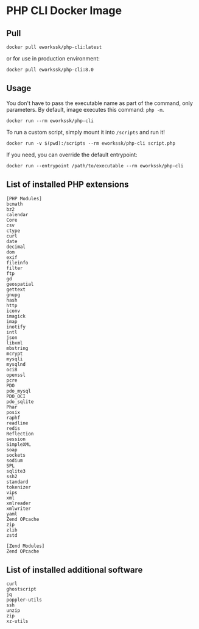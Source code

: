 # PHP CLI Docker Image

## Pull
```
docker pull eworkssk/php-cli:latest
```
or for use in production environment:
```
docker pull eworkssk/php-cli:8.0
```

## Usage
You don't have to pass the executable name as part of the command, only parameters.
By default, image executes this command: `php -m`.
```
docker run --rm eworkssk/php-cli
```
To run a custom script, simply mount it into `/scripts` and run it!
```
docker run -v $(pwd):/scripts --rm eworkssk/php-cli script.php
```
If you need, you can override the default entrypoint:
```
docker run --entrypoint /path/to/executable --rm eworkssk/php-cli
```

## List of installed PHP extensions
```
[PHP Modules]
bcmath
bz2
calendar
Core
csv
ctype
curl
date
decimal
dom
exif
fileinfo
filter
ftp
gd
geospatial
gettext
gnupg
hash
http
iconv
imagick
imap
inotify
intl
json
libxml
mbstring
mcrypt
mysqli
mysqlnd
oci8
openssl
pcre
PDO
pdo_mysql
PDO_OCI
pdo_sqlite
Phar
posix
raphf
readline
redis
Reflection
session
SimpleXML
soap
sockets
sodium
SPL
sqlite3
ssh2
standard
tokenizer
vips
xml
xmlreader
xmlwriter
yaml
Zend OPcache
zip
zlib
zstd

[Zend Modules]
Zend OPcache
```

## List of installed additional software
```
curl
ghostscript
jq
poppler-utils
ssh
unzip
zip
xz-utils
```
